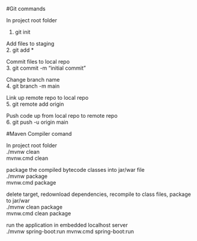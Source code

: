 #Git commands

In project root folder <br/>
1. git init

Add files to staging <br/>
2. git add *

Commit files to local repo <br/>
3. git commit -m “initial commit”

Change branch name <br/>
4. git branch -m main

Link up remote repo to local repo <br/>
5. git remote add origin <repo url>

Push code up from local repo to remote repo <br/>
6. git push -u origin main

#Maven Compiler comand

In project root folder <br/>
./mvnw clean <br/>
mvnw.cmd clean <br/>

package the compiled bytecode classes into jar/war file<br />
./mvnw package <br />
mvnw.cmd package <br/>

delete target, redownload dependencies, recompile to class files, package to jar/war<br />
./mvnw clean package <br/>
mvnw.cmd clean package <br/>

run the application in embedded localhost server <br />
./mvnw spring-boot:run
mvnw.cmd spring-boot:run
